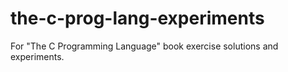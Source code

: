 # the-c-prog-lang-experiments
For "The C Programming Language" book exercise solutions and experiments.
